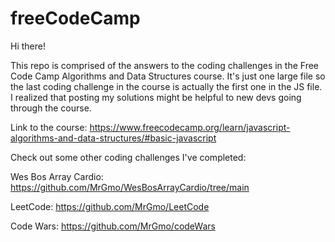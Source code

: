 # freeCodeCamp

Hi there!

This repo is comprised of the answers to the coding challenges in the Free Code Camp Algorithms and Data Structures course. It's just one large file so the last coding challenge in the course is actually the first one in the JS file. I realized that posting my solutions might be helpful to new devs going through the course.

Link to the course: https://www.freecodecamp.org/learn/javascript-algorithms-and-data-structures/#basic-javascript

Check out some other coding challenges I've completed:

Wes Bos Array Cardio: https://github.com/MrGmo/WesBosArrayCardio/tree/main

LeetCode: https://github.com/MrGmo/LeetCode

Code Wars: https://github.com/MrGmo/codeWars
